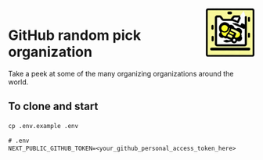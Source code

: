 <img src="https://raw.githubusercontent.com/EveSquare/random-orgs/main/public/img/logo.png" align="right" width="20%">


# GitHub random pick organization

Take a peek at some of the many organizing organizations around the world.


## To clone and start
`cp .env.example .env`
```
# .env
NEXT_PUBLIC_GITHUB_TOKEN=<your_github_personal_access_token_here>
```